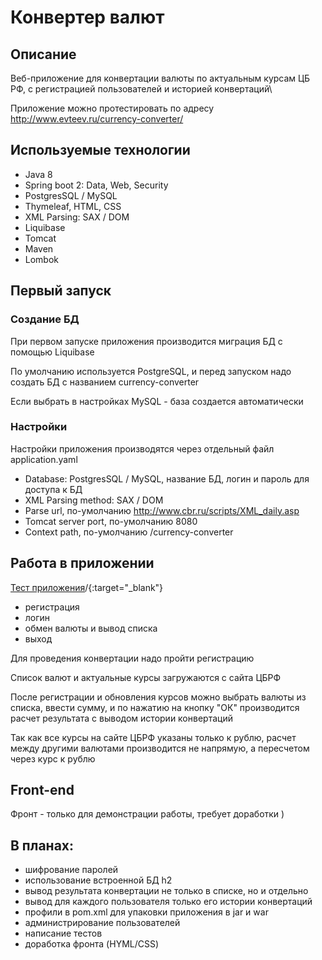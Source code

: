 # Конвертер валют

## Описание

Веб-приложение для конвертации валюты по актуальным курсам ЦБ РФ, с регистрацией пользователей и историей конвертаций\

Приложение можно протестировать по адресу \
http://www.evteev.ru/currency-converter/

## Используемые технологии

- Java 8 
- Spring boot 2: Data, Web, Security
- PostgresSQL / MySQL
- Thymeleaf, HTML, CSS
- XML Parsing: SAX / DOM
- Liquibase
- Tomcat
- Maven
- Lombok

## Первый запуск
### Создание БД

При первом запуске приложения производится миграция БД с помощью Liquibase

По умолчанию используется PostgreSQL, и перед запуском надо создать БД с названием currency-converter 

Если выбрать в настройках MySQL - база создается автоматически

### Настройки 

Настройки приложения производятся через отдельный файл application.yaml

- Database: PostgresSQL / MySQL, название БД, логин и пароль для доступа к БД
- XML Parsing method: SAX / DOM
- Parse url, по-умолчанию http://www.cbr.ru/scripts/XML_daily.asp
- Tomcat server port, по-умолчанию 8080
- Context path, по-умолчанию /currency-converter

## Работа в приложении

[Тест приложения](http://www.evteev.ru/currency-converter)/{:target="_blank"}

- регистрация
- логин
- обмен валюты и вывод списка
- выход

Для проведения конвертации надо пройти регистрацию

Список валют и актуальные курсы загружаются с сайта ЦБРФ 

После регистрации и обновления курсов можно выбрать валюты из списка, ввести сумму, и по нажатию на кнопку "ОК" производится расчет результата с выводом истории конвертаций

Так как все курсы на сайте ЦБРФ указаны только к рублю, расчет между другими валютами производится не напрямую, а пересчетом через курс к рублю

## Front-end

Фронт - только для демонстрации работы, требует доработки )

## В планах: 

- шифрование паролей
- использование встроенной БД h2
- вывод результата конвертации не только в списке, но и отдельно
- вывод для каждого пользователя только его истории конвертаций
- профили в pom.xml для упаковки приложения в jar и war
- администрирование пользователей
- написание тестов
- доработка фронта (HYML/CSS)
